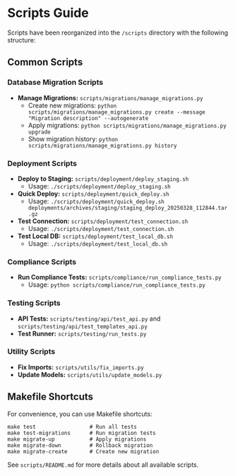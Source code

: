 # Scripts Guide

Scripts have been reorganized into the `/scripts` directory with the following structure:

## Common Scripts

### Database Migration Scripts
- **Manage Migrations:** `scripts/migrations/manage_migrations.py`
  - Create new migrations: `python scripts/migrations/manage_migrations.py create --message "Migration description" --autogenerate`
  - Apply migrations: `python scripts/migrations/manage_migrations.py upgrade`
  - Show migration history: `python scripts/migrations/manage_migrations.py history`

### Deployment Scripts
- **Deploy to Staging:** `scripts/deployment/deploy_staging.sh`
  - Usage: `./scripts/deployment/deploy_staging.sh`
- **Quick Deploy:** `scripts/deployment/quick_deploy.sh`
  - Usage: `./scripts/deployment/quick_deploy.sh deployments/archives/staging/staging_deploy_20250328_112844.tar.gz`
- **Test Connection:** `scripts/deployment/test_connection.sh`
  - Usage: `./scripts/deployment/test_connection.sh`
- **Test Local DB:** `scripts/deployment/test_local_db.sh`
  - Usage: `./scripts/deployment/test_local_db.sh`

### Compliance Scripts
- **Run Compliance Tests:** `scripts/compliance/run_compliance_tests.py`
  - Usage: `python scripts/compliance/run_compliance_tests.py`

### Testing Scripts
- **API Tests:** `scripts/testing/api/test_api.py` and `scripts/testing/api/test_templates_api.py`
- **Test Runner:** `scripts/testing/run_tests.py`

### Utility Scripts
- **Fix Imports:** `scripts/utils/fix_imports.py`
- **Update Models:** `scripts/utils/update_models.py`

## Makefile Shortcuts

For convenience, you can use Makefile shortcuts:
```
make test                 # Run all tests
make test-migrations      # Run migration tests
make migrate-up           # Apply migrations
make migrate-down         # Rollback migration
make migrate-create       # Create new migration
```

See `scripts/README.md` for more details about all available scripts.